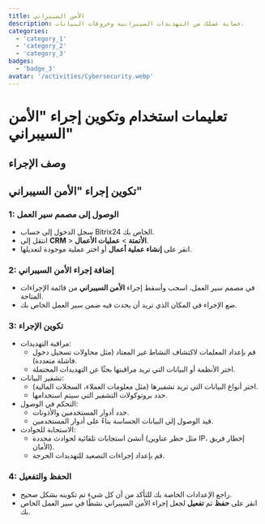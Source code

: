 ```yaml
---
title: الأمن السيبراني
description: حماية عملك من التهديدات السيبرانية وخروقات البيانات.
categories: 
  - 'category_1'
  - 'category_2'
  - 'category_3'
badges: 
  - 'badge_3'
avatar: '/activities/Cybersecurity.webp'
---
```

# تعليمات استخدام وتكوين إجراء "الأمن السيبراني"

## وصف الإجراء

## **تكوين إجراء "الأمن السيبراني"**

### 1: الوصول إلى مصمم سير العمل
- سجل الدخول إلى حساب Bitrix24 الخاص بك.
- انتقل إلى **CRM** > **الأتمتة** > **عمليات الأعمال**.
- انقر على **إنشاء عملية أعمال** أو اختر عملية موجودة لتعديلها.

### 2: إضافة إجراء الأمن السيبراني
- في مصمم سير العمل، اسحب وأسقط إجراء **الأمن السيبراني** من قائمة الإجراءات المتاحة.
- ضع الإجراء في المكان الذي تريد أن يحدث فيه ضمن سير العمل الخاص بك.

### 3: تكوين الإجراء
- مراقبة التهديدات:
  - قم بإعداد المعلمات لاكتشاف النشاط غير المعتاد (مثل محاولات تسجيل دخول فاشلة متعددة).
  - اختر الأنظمة أو البيانات التي تريد مراقبتها بحثًا عن التهديدات المحتملة.
- تشفير البيانات:
  - اختر أنواع البيانات التي تريد تشفيرها (مثل معلومات العملاء، السجلات المالية).
  - حدد بروتوكولات التشفير التي سيتم استخدامها.
- التحكم في الوصول:
  - حدد أدوار المستخدمين والأذونات.
  - قيد الوصول إلى البيانات الحساسة بناءً على أدوار المستخدمين.
- الاستجابة للحوادث:
  - أنشئ استجابات تلقائية لحوادث محددة (مثل حظر عناوين IP، إخطار فريق الأمان).
  - قم بإعداد إجراءات التصعيد للتهديدات الحرجة.

### 4: الحفظ والتفعيل
- راجع الإعدادات الخاصة بك للتأكد من أن كل شيء تم تكوينه بشكل صحيح.
- انقر على **حفظ** ثم **تفعيل** لجعل إجراء الأمن السيبراني نشطًا في سير العمل الخاص بك.